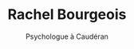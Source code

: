 ---
visibleInCms: true
weight: 4
title: Rachel Bourgeois
subtitle: Psychologue à Caudéran
site: https://rachelbourgeois-psychologue.fr/
img: /images/testimonies/rachel-bourgeois.png
---
